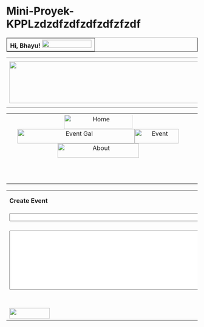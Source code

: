 # Mini-Proyek-KPPLzdzdfzdfzdfzdfzfzdf

<html xmlns="http://www.w3.org/1999/xhtml">
<head>
<meta http-equiv="Content-Type" content="text/html; charset=utf-8" />
<title>Untitled Document</title>
<script src="SpryAssets/SpryValidationTextField.js" type="text/javascript"></script>
<link href="SpryAssets/SpryValidationTextField.css" rel="stylesheet" type="text/css" />
</head>

<body><tr>
    <th align="right" scope="col"><table width="100%" border="1">
      <tr>
        <th align="right" scope="col">Hi, Bhayu! <a href="Index.php"><img src="Image/Tombol.png" alt="" width="130" height="21" /></a></th>
      </tr>
    </table>
      <table width="100%" border="0">
        <tr>
          <th height="130" colspan="2" align="right" valign="middle"><img src="Image/Logo.png" alt="" width="579" height="110" /></th>
        </tr>
      </table>
      <table width="100%" border="0">
        <tr>
          <td colspan="2" align="center" valign="middle"><a href="Homepage Login.php" onMouseOut="MM_swapImgRestore()" onMouseOver="MM_swapImage('Home','','Image/Home.png',1)"><img src="Image/Home 1.png" alt="Home" width="180" height="38" id="Home" /></a><a href="Event Gallery Login.php" onMouseOut="MM_swapImgRestore()" onMouseOver="MM_swapImage('Event Gal','','Image/Event Gal 1.png',1)"><img src="Image/Event Gal.png" alt="Event Gal" width="309" height="38" id="Event Gal" /></a><a href="Event Login.php" onMouseOut="MM_swapImgRestore()" onMouseOver="MM_swapImage('Event','','Image/Event 1.png',0)"><img src="Image/Event.png" alt="Event" width="116" height="38" id="Event" /></a><a href="#" onMouseOut="MM_swapImgRestore()" onMouseOver="MM_swapImage('About','','Image/About 1.png',1)"><img src="Image/About.png" alt="About" width="214" height="38" id="About" /></a><a href="#" onMouseOut="MM_swapImgRestore()" onMouseOver="MM_swapImage('Event Gal','','Image/Event Gal 1.png',1)"><a href="#" onmouseout="MM_swapImgRestore()" onmouseover="MM_swapImage('Event','','Image/Event 1.png',1)"></a><a href="#" onMouseOut="MM_swapImgRestore()" onMouseOver="MM_swapImage('About','','Image/About 1.png',1)"></a></td>
          <td height="65" align="center" valign="middle">&nbsp;</td>
        </tr>
        <tr>
          <td colspan="2" align="center" valign="middle">&nbsp;</td>
          <td height="65" align="center" valign="middle">&nbsp;</td>
        </tr>
      </table>
      <table width="100%" border="0">
        <tr>
          <th height="54" align="left" scope="col">Create Event</th>
        </tr>
        <tr>
          <td height="50"><form action="" method="post" enctype="multipart/form-data" name="form1" id="form1">
            <input name="Title" type="text" id="Title" value="" size="60" />
            <span id="sprytextfield1"><span class="textfieldRequiredMsg">A value is required.</span></span>
          </form></td>
        </tr>
        <tr>
          <td><form id="form2" name="form2" method="post" action="">
            <textarea name="textarea" id="textarea" cols="80" rows="10"></textarea>
          </form></td>
        </tr>
        <tr>
          <td>&nbsp;</td>
        </tr>
        <tr>
          <td><a href="Sukses Create Event.php"><img src="Image/Create.jpg" width="106" height="28" /></a></td>
        </tr>
      </table>
      <p>&nbsp;</p>
      <p>&nbsp;</p>
      <p>&nbsp;</p>
    <p>&nbsp;</p></th>
  </tr>
<script type="text/javascript">
var sprytextfield1 = new Spry.Widget.ValidationTextField("sprytextfield1");
</script>
</body>
</html>
